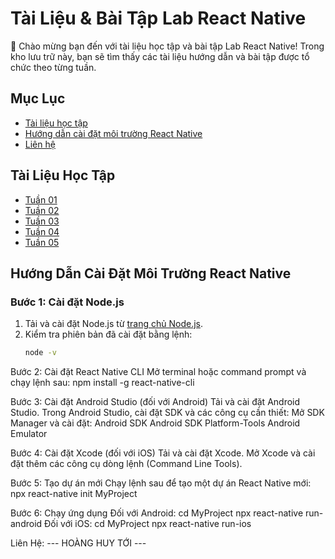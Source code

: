 # Tài Liệu & Bài Tập Lab React Native

👋 Chào mừng bạn đến với tài liệu học tập và bài tập Lab React Native! Trong kho lưu trữ này, bạn sẽ tìm thấy các tài liệu hướng dẫn và bài tập được tổ chức theo từng tuần.

## Mục Lục

- [Tài liệu học tập](#tài-liệu-học-tập)
- [Hướng dẫn cài đặt môi trường React Native](#hướng-dẫn-cài-đặt-môi-trường-react-native)
- [Liên hệ](#liên-hệ)

## Tài Liệu Học Tập

- [Tuần 01](https://github.com/hoanghuytoi/HoangHuyToi_21004305_THNhom3_ReactNative/tree/main/Tuan01)
- [Tuần 02](https://github.com/hoanghuytoi/HoangHuyToi_21004305_THNhom3_ReactNative/tree/main/Tuan02)
- [Tuần 03](https://github.com/hoanghuytoi/HoangHuyToi_21004305_THNhom3_ReactNative/tree/main/Tuan03)
- [Tuần 04](https://github.com/hoanghuytoi/HoangHuyToi_21004305_THNhom3_ReactNative/tree/main/Tuan04)
- [Tuần 05](https://github.com/hoanghuytoi/HoangHuyToi_21004305_THNhom3_ReactNative/tree/main/Tuan05)

## Hướng Dẫn Cài Đặt Môi Trường React Native

### Bước 1: Cài đặt Node.js

1. Tải và cài đặt Node.js từ [trang chủ Node.js](https://nodejs.org/).
2. Kiểm tra phiên bản đã cài đặt bằng lệnh:
   ```bash
   node -v

Bước 2: Cài đặt React Native CLI
    Mở terminal hoặc command prompt và chạy lệnh sau:
    npm install -g react-native-cli

Bước 3: Cài đặt Android Studio (đối với Android)
    Tải và cài đặt Android Studio.
    Trong Android Studio, cài đặt SDK và các công cụ cần thiết:
        Mở SDK Manager và cài đặt:
        Android SDK
        Android SDK Platform-Tools
        Android Emulator

Bước 4: Cài đặt Xcode (đối với iOS)
    Tải và cài đặt Xcode.
    Mở Xcode và cài đặt thêm các công cụ dòng lệnh (Command Line Tools).

Bước 5: Tạo dự án mới
    Chạy lệnh sau để tạo một dự án React Native mới:
    npx react-native init MyProject

Bước 6: Chạy ứng dụng
    Đối với Android:
        cd MyProject
        npx react-native run-android
    Đối với iOS:
        cd MyProject
        npx react-native run-ios

Liên Hệ:
    --- HOÀNG HUY TỚI ---


